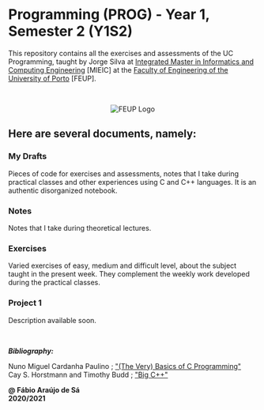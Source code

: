 # Programming (PROG) - Year 1, Semester 2 (Y1S2)

This repository contains all the exercises and assessments of the UC Programming, taught by Jorge Silva at [Integrated Master in Informatics and Computing Engineering](https://sigarra.up.pt/feup/pt/cur_geral.cur_view?pv_curso_id=742) [MIEIC] at the [Faculty of Engineering of the University of Porto](https://sigarra.up.pt/feup/pt/web_page.Inicial) [FEUP]. <br/>

<br/>
<p align="center">
  <img 
      title = "FEUP logo"
      src = "https://encrypted-tbn0.gstatic.com/images?q=tbn:ANd9GcSnuoFGCRahdY0QX5gCJpTnHF29LV_TFPaoNQ&usqp=CAU" 
      alt = "FEUP Logo" 
    />
</p>

## Here are several documents, namely:

### My Drafts <br/>
Pieces of code for exercises and assessments, notes that I take during practical classes and other experiences using C and C++ languages. It is an authentic disorganized notebook.<br/>

### Notes
Notes that I take during theoretical lectures.<br/>

### Exercises
Varied exercises of easy, medium and difficult level, about the subject taught in the present week. They complement the weekly work developed during the practical classes.<br/>

### Project 1
Description available soon.
<br/>

<br>

***Bibliography:*** 

Nuno Miguel Cardanha Paulino ; ["(The Very) Basics of C Programming"](https://paginas.fe.up.pt/~nmcp/basicsofC_v065.pdf) <br>
Cay S. Horstmann and Timothy Budd ; ["Big C++"](https://horstmann.com/bigcpp/bigcpp1.html)

**@ Fábio Araújo de Sá** <br/>
**2020/2021**
